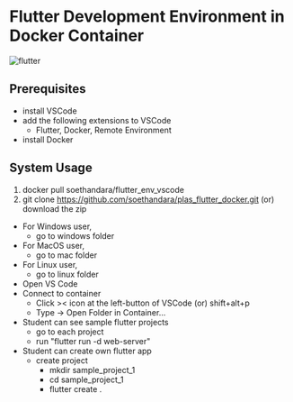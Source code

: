 # Flutter Development Environment in Docker Container
![flutter](https://github.com/soethandara/plas_flutter_docker/assets/148550611/26af9f16-4306-47be-ac17-36ad895f4185)

## Prerequisites 
- install VSCode
- add the following extensions to VSCode
  - Flutter, Docker, Remote Environment
- install Docker
  
## System Usage
1. docker pull soethandara/flutter_env_vscode
2. git clone https://github.com/soethandara/plas_flutter_docker.git (or) download the zip
- For Windows user,
  - go to windows folder
- For MacOS user,
  - go to mac folder
- For Linux user,
  - go to linux folder
- Open VS Code
- Connect to container
  - Click >< icon at the left-button of VSCode (or) shift+alt+p 
  - Type -> Open Folder in Container...
- Student can see sample flutter projects
  - go to each project
  - run "flutter run -d web-server"
- Student can create own flutter app
  - create project
    - mkdir sample_project_1
    - cd sample_project_1
    - flutter create .    
